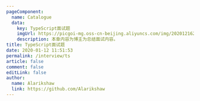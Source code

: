 ```yaml
---
pageComponent: 
  name: Catalogue
  data: 
    key: TypeScript面试题
    imgUrl: https://picgoi-mg.oss-cn-beijing.aliyuncs.com/img/20201216233020.png
    description: 本章内容为博主为总结面试内容。
title: TypeScript面试题
date: 2020-01-12 11:51:53
permalink: /interview/ts
article: false
comment: false
editLink: false
author: 
  name: Alarikshaw
  link: https://github.com/Alarikshaw
---
```

